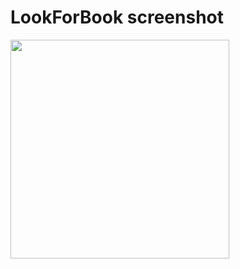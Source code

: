 # LookForBook screenshot

<img src="https://user-images.githubusercontent.com/26773825/39927580-6afeee28-553b-11e8-81f1-e54e753cc196.png" width="350"/>

